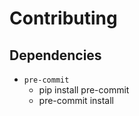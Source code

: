 # Contributing

## Dependencies

- `pre-commit`
    - pip install pre-commit
    - pre-commit install
